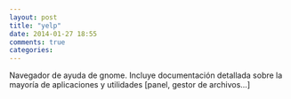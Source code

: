 ```yaml
---
layout: post
title: "yelp"
date: 2014-01-27 18:55
comments: true
categories: 
---
```

Navegador de ayuda de gnome. Incluye documentación detallada sobre la mayoría de aplicaciones y utilidades [panel, gestor de archivos...]

